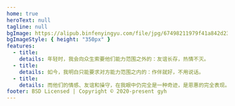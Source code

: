 ```yaml
---
home: true
heroText: null
tagline: null
bgImage: https://alipub.binfenyingyu.com/file/jpg/67498211979f41a842d23f680c79d5ed.jpg
bgImageStyle: { height: "350px" }
features:
  - title:
    details: 年轻时，我会向众生索要他们能力范围之外的：友谊长存，热情不灭。
  - title:
    details: 如今，我明白只能要求对方能力范围之内的：作伴就好，不用说话。
  - title:
    details: 而他们的情感、友谊和操守，在我眼中仍完全是一种奇迹，是恩惠的完全表现。
footer: BSD Licensed | Copyright © 2020-present gyh
---
```


<script>
export default {
  mounted () {
    var element = document.querySelector(".footer-wrapper")
    if (element) {
        element.parentNode.removeChild(element)
    }
  }
}
</script>
